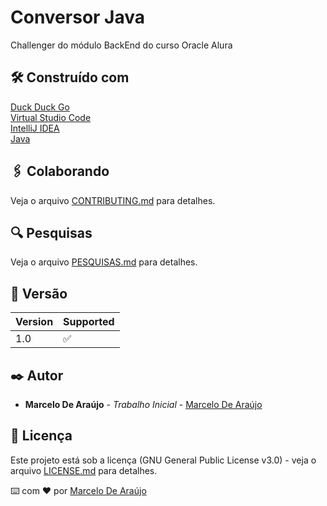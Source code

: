 # Conversor Java

Challenger do módulo BackEnd do curso Oracle Alura

## 🛠️ Construído com

[Duck Duck Go](https://duckduckgo.com) <br>
[Virtual Studio Code](https://code.visualstudio.com) <br>
[IntelliJ IDEA](https://www.jetbrains.com/idea/download/) <br>
[Java](https://www.java.com/pt-BR/)<br>

## 🖇️ Colaborando

Veja o arquivo [CONTRIBUTING.md](https://github.com/AIWASS23/poc-swift/blob/main/CONTRIBUTING.md) para detalhes.

## 🔍 Pesquisas

Veja o arquivo [PESQUISAS.md](https://github.com/AIWASS23/poc-swift/blob/main/PESQUISAS.md) para detalhes.

## 📌 Versão

| Version | Supported          |
| ------- | ------------------ |
| 1.0     | :white_check_mark: |

## ✒️ Autor

* **Marcelo De Araújo** - *Trabalho Inicial* - [Marcelo De Araújo](https://github.com/AIWASS23)

## 📄 Licença

Este projeto está sob a licença (GNU General Public License v3.0) - veja o arquivo [LICENSE.md](https://github.com/AIWASS23/poc-swift/blob/main/LICENSE) para detalhes.


⌨️ com ❤️ por [Marcelo De Araújo](https://gist.github.com/AIWASS23)
